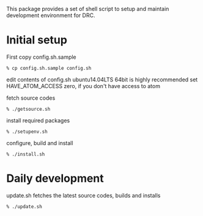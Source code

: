 This package provides a set of shell script to setup and maintain development environment for DRC.

# Initial setup

First copy config.sh.sample 
```
% cp config.sh.sample config.sh
```

edit contents of config.sh
ubuntu14.04LTS 64bit is highly recommended
set HAVE_ATOM_ACCESS zero, if you don't have access to atom

fetch source codes
```
% ./getsource.sh
```

install required packages
```
% ./setupenv.sh
```

configure, build and install
```
% ./install.sh
```

# Daily development
update.sh fetches the latest source codes, builds and installs
```
% ./update.sh
```


